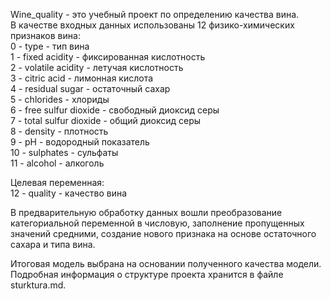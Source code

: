 Wine_quality - это учебный проект по определению качества вина.   
В качестве входных данных использованы 12 физико-химических признаков вина:   
0 - type - тип вина   
1 - fixed acidity - фиксированная кислотность   
2 - volatile acidity - летучая кислотность   
3 - citric acid - лимонная кислота   
4 - residual sugar - остаточный сахар   
5 - chlorides - хлориды   
6 - free sulfur dioxide - свободный диоксид серы   
7 - total sulfur dioxide - общий диоксид серы   
8 - density - плотность   
9 - pH - водородный показатель   
10 - sulphates - сульфаты   
11 - alcohol - алкоголь   

Целевая переменная:   
12 - quality - качество вина   

В предварительную обработку данных вошли преобразование категориальной переменной в числовую, заполнение пропущенных значений средними, создание нового признака на основе остаточного сахара и типа вина.

Итоговая модель выбрана на основании полученного качества модели.   
Подробная информация о структуре проекта хранится в файле sturktura.md.
